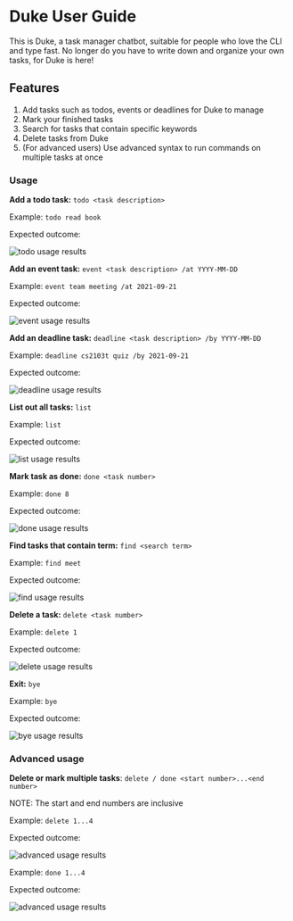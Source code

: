 # Duke User Guide
This is Duke, a task manager chatbot, suitable for people who love the CLI and type fast. No longer do you have to
write down and organize your own tasks, for Duke is here!

## Features
1. Add tasks such as todos, events or deadlines for Duke to manage
2. Mark your finished tasks
3. Search for tasks that contain specific keywords
4. Delete tasks from Duke
5. (For advanced users) Use advanced syntax to run commands on multiple tasks at once

### Usage
**Add a todo task:** `todo <task description>`

Example: `todo read book`

Expected outcome:

![todo usage results](./todo.png?raw=true)


**Add an event task:** `event <task description> /at YYYY-MM-DD`

Example: `event team meeting /at 2021-09-21`

Expected outcome:

![event usage results](./event.png?raw=true)


**Add an deadline task:** `deadline <task description> /by YYYY-MM-DD`

Example: `deadline cs2103t quiz /by 2021-09-21`

Expected outcome:

![deadline usage results](./deadline.png?raw=true)


**List out all tasks:** `list`

Example: `list`

Expected outcome:

![list usage results](./list.png?raw=true)


**Mark task as done:** `done <task number>`

Example: `done 8`

Expected outcome:

![done usage results](./done.png?raw=true)

**Find tasks that contain term:** `find <search term>`

Example: `find meet`

Expected outcome:

![find usage results](./find.png?raw=true)


**Delete a task:** `delete <task number>`

Example: `delete 1`

Expected outcome:

![delete usage results](./delete.png?raw=true)


**Exit:** `bye`

Example: `bye`

Expected outcome:

![bye usage results](./bye.png?raw=true)


### Advanced usage
**Delete or mark multiple tasks**: `delete / done <start number>...<end number>`

NOTE: The start and end numbers are inclusive

Example: `delete 1...4`

Expected outcome:

![advanced usage results](./advanced1.png?raw=true)

Example: `done 1...4`

Expected outcome:

![advanced usage results](./advanced2.png?raw=true)